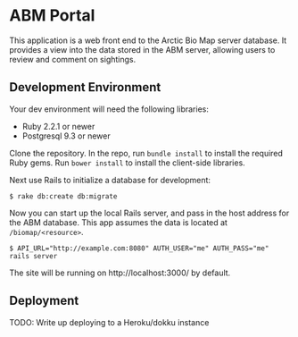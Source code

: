 # ABM Portal

This application is a web front end to the Arctic Bio Map server database. It provides a view into the data stored in the ABM server, allowing users to review and comment on sightings.

## Development Environment

Your dev environment will need the following libraries:

* Ruby 2.2.1 or newer
* Postgresql 9.3 or newer

Clone the repository. In the repo, run `bundle install` to install the required Ruby gems. Run `bower install` to install the client-side libraries.

Next use Rails to initialize a database for development:

    $ rake db:create db:migrate

Now you can start up the local Rails server, and pass in the host address for the ABM database. This app assumes the data is located at `/biomap/<resource>`.

    $ API_URL="http://example.com:8080" AUTH_USER="me" AUTH_PASS="me" rails server

The site will be running on http://localhost:3000/ by default.

## Deployment

TODO: Write up deploying to a Heroku/dokku instance
